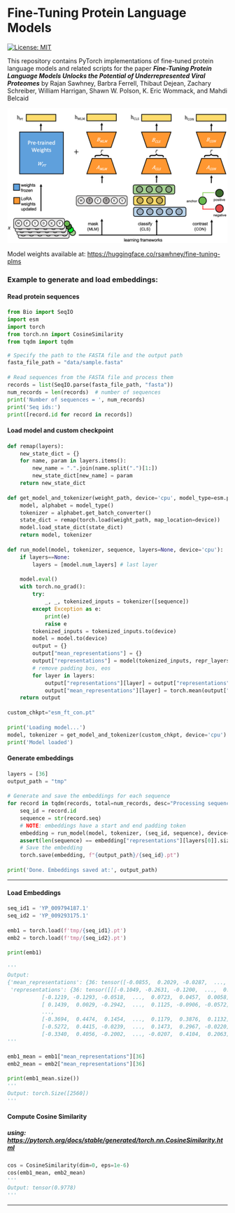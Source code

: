 # Fine-Tuning Protein Language Models
[![License: MIT](https://img.shields.io/badge/License-MIT-yellow.svg)](LICENSE)

This repository contains PyTorch implementations of fine-tuned protein language models and related scripts for the paper ***Fine-Tuning Protein Language Models Unlocks the Potential of Underrepresented Viral Proteomes*** by Rajan Sawhney, Barbra Ferrell, Thibaut Dejean, Zachary Schreiber,
William Harrigan, Shawn W. Polson, K. Eric Wommack, and Mahdi Belcaid

![Fine-tuning pLMs](images/fig1_ft_arch.png)

Model weights available at:
https://huggingface.co/rsawhney/fine-tuning-plms

### Example to generate and load embeddings: 

#### Read protein sequences
```python
from Bio import SeqIO 
import esm          
import torch        
from torch.nn import CosineSimilarity
from tqdm import tqdm 
```


```python
# Specify the path to the FASTA file and the output path
fasta_file_path = "data/sample.fasta"

# Read sequences from the FASTA file and process them
records = list(SeqIO.parse(fasta_file_path, "fasta"))
num_records = len(records)  # number of sequences
print('Number of sequences = ', num_records)
print('Seq ids:')
print([record.id for record in records])
```

#### Load model and custom checkpoint
```python
def remap(layers):
    new_state_dict = {}
    for name, param in layers.items():
        new_name = ".".join(name.split(".")[1:])
        new_state_dict[new_name] = param
    return new_state_dict
    
def get_model_and_tokenizer(weight_path, device='cpu', model_type=esm.pretrained.esm2_t36_3B_UR50D):
    model, alphabet = model_type()
    tokenizer = alphabet.get_batch_converter()
    state_dict = remap(torch.load(weight_path, map_location=device))
    model.load_state_dict(state_dict)
    return model, tokenizer

def run_model(model, tokenizer, sequence, layers=None, device='cpu'):
    if layers==None:
        layers = [model.num_layers] # last layer

    model.eval()
    with torch.no_grad():
        try:
            _, _, tokenized_inputs = tokenizer([sequence])
        except Exception as e:
            print(e)
            raise e
        tokenized_inputs = tokenized_inputs.to(device)
        model = model.to(device)
        output = {}
        output["mean_representations"] = {}
        output["representations"] = model(tokenized_inputs, repr_layers=layers)["representations"]
        # remove padding bos, eos
        for layer in layers:
            output["representations"][layer] = output["representations"][layer][:,1:-1,:] 
            output["mean_representations"][layer] = torch.mean(output["representations"][layer], dim=1)[0]
    return output

custom_chkpt="esm_ft_con.pt"

print('Loading model...')
model, tokenizer = get_model_and_tokenizer(custom_chkpt, device='cpu')
print('Model loaded')
```


#### Generate embeddings
```python
layers = [36]
output_path = "tmp"

# Generate and save the embeddings for each sequence
for record in tqdm(records, total=num_records, desc="Processing sequences"):
    seq_id = record.id
    sequence = str(record.seq)
    # NOTE: embeddings have a start and end padding token
    embedding = run_model(model, tokenizer, (seq_id, sequence), device='cpu')
    assert(len(sequence) == embedding["representations"][layers[0]].size()[1])
    # Save the embedding
    torch.save(embedding, f"{output_path}/{seq_id}.pt")

print('Done. Embeddings saved at:', output_path)
```

----

#### Load Embeddings

```python
seq_id1 = 'YP_009794187.1'
seq_id2 = 'YP_009293175.1'

emb1 = torch.load(f'tmp/{seq_id1}.pt')
emb2 = torch.load(f'tmp/{seq_id2}.pt')

print(emb1)

'''
Output:
{'mean_representations': {36: tensor([-0.0855,  0.2029, -0.0287,  ...,  0.0283,  0.0817, -0.0180])},
 'representations': {36: tensor([[[-0.1049, -0.2631, -0.1200,  ...,  0.2192, -0.0154, -0.0291],
           [-0.1219, -0.1293, -0.0518,  ...,  0.0723,  0.0457,  0.0058],
           [ 0.1439,  0.0029, -0.2942,  ...,  0.1125, -0.0906, -0.0572],
           ...,
           [-0.3694,  0.4474,  0.1454,  ...,  0.1179,  0.3876,  0.1132],
           [-0.5272,  0.4415, -0.0239,  ...,  0.1473,  0.2967, -0.0220],
           [-0.3340,  0.4056, -0.2002,  ..., -0.0207,  0.4104,  0.2063]]])}}
'''

emb1_mean = emb1["mean_representations"][36]
emb2_mean = emb2["mean_representations"][36]

print(emb1_mean.size())
'''
Output: torch.Size([2560])
'''
```

#### Compute Cosine Similarity
##### using: https://pytorch.org/docs/stable/generated/torch.nn.CosineSimilarity.html
```python
cos = CosineSimilarity(dim=0, eps=1e-6)
cos(emb1_mean, emb2_mean)
'''
Output: tensor(0.9778)
'''
```
----




